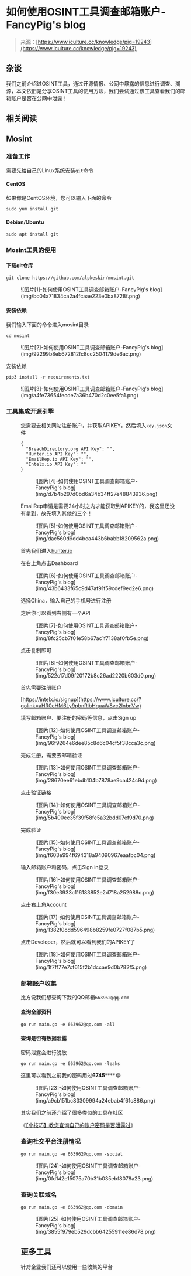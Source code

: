 <!--yml
category: 社会工程
date: 2022-11-10 10:28:12
-->

# 如何使用OSINT工具调查邮箱账户-FancyPig's blog

> 来源：[https://www.iculture.cc/knowledge/pig=19243](https://www.iculture.cc/knowledge/pig=19243)

## 杂谈

我们之前介绍过OSINT工具，通过开源情报、公网中暴露的信息进行调查、溯源，本文依旧是分享OSINT工具的使用方法，我们尝试通过该工具查看我们的邮箱账户是否在公网中泄露！

## 相关阅读

## Mosint

### 准备工作

需要先给自己的Linux系统安装`git`命令

#### CentOS

如果你是CentOS环境，您可以输入下面的命令

```
sudo yum install git
```

#### Debian/Ubuntu

```
sudo apt install git
```

### Mosint工具的使用

#### 下载git仓库

```
git clone https://github.com/alpkeskin/mosint.git
```

<figure class="wp-block-image size-full">![图片[1]-如何使用OSINT工具调查邮箱账户-FancyPig's blog](img/bc04a71834ca2a4fcaae223e0ba8728f.png)</figure>

#### 安装依赖

我们输入下面的命令进入mosint目录

```
cd mosint
```

<figure class="wp-block-image size-full">![图片[2]-如何使用OSINT工具调查邮箱账户-FancyPig's blog](img/92299b8eb672812fc8cc2504179de6ac.png)</figure>

安装依赖

```
pip3 install -r requirements.txt
```

<figure class="wp-block-image size-full">![图片[3]-如何使用OSINT工具调查邮箱账户-FancyPig's blog](img/a4fe73654fecde7a36b470d2c0ee5fa1.png)</figure>

### 工具集成开源引擎

<figure class="wp-block-table">

您需要去相关网站注册账户，并获取APIKEY，然后填入`key.json`文件

```
{
  "BreachDirectory.org API Key": "",
  "Hunter.io API Key": "",
  "EmailRep.io API Key": "",
  "Intelx.io API Key": ""
}
```

<figure class="wp-block-image size-full">![图片[4]-如何使用OSINT工具调查邮箱账户-FancyPig's blog](img/d7b4b297d0bd6a34b34ff27e48843936.png)</figure>

EmailRep申请是需要24小时之内才能获取到APIKEY的，我这里还没有拿到，故先填入其他的三个！

<figure class="wp-block-image size-full">![图片[5]-如何使用OSINT工具调查邮箱账户-FancyPig's blog](img/dac560d9dd4bca443b6babb18209562a.png)</figure>

首先我们进入[hunter.io](https://www.iculture.cc/?golink=aHR0cHM6Ly9odW50ZXIuaW8v)

在右上角点击Dashboard

<figure class="wp-block-image size-large">![图片[6]-如何使用OSINT工具调查邮箱账户-FancyPig's blog](img/43b6433f65c9d47af91f59cdef9ed2e6.png)</figure>

选择China，输入自己的手机号进行注册

之后你可以看到右侧有一个API

<figure class="wp-block-image size-full">![图片[7]-如何使用OSINT工具调查邮箱账户-FancyPig's blog](img/8fc25cb7f01e58b67ac1f7138af0fb5e.png)</figure>

点击复制即可

<figure class="wp-block-image size-large">![图片[8]-如何使用OSINT工具调查邮箱账户-FancyPig's blog](img/522c17d09f20172b8c26ad2220b603d0.png)</figure>

首先需要注册账户

[https://intelx.io/signup](https://www.iculture.cc/?golink=aHR0cHM6Ly9pbnRlbHguaW8vc2lnbnVw)

填写邮箱账户、要注册的密码等信息，点击Sign up

<figure class="wp-block-image size-large">![图片[12]-如何使用OSINT工具调查邮箱账户-FancyPig's blog](img/96f9264e6dee85c8d6c04cf5f38cca3c.png)</figure>

完成注册，需要去邮箱验证

<figure class="wp-block-image size-large">![图片[13]-如何使用OSINT工具调查邮箱账户-FancyPig's blog](img/28670ee61ebdb104b7878ae9ca424c9d.png)</figure>

点击验证链接

<figure class="wp-block-image size-full">![图片[14]-如何使用OSINT工具调查邮箱账户-FancyPig's blog](img/5b400ec35f39f58fe5a32bdd07ef9d70.png)</figure>

完成验证

<figure class="wp-block-image size-full">![图片[15]-如何使用OSINT工具调查邮箱账户-FancyPig's blog](img/f603e994f694318a94090967eaafbc04.png)</figure>

输入邮箱账户和密码，点击Sign in登录

<figure class="wp-block-image size-large">![图片[16]-如何使用OSINT工具调查邮箱账户-FancyPig's blog](img/f30e3933c116183852e2d718a252988c.png)</figure>

点击右上角Account

<figure class="wp-block-image size-large">![图片[17]-如何使用OSINT工具调查邮箱账户-FancyPig's blog](img/1382f0cdd596498b8259fe0727f087b5.png)</figure>

点击Developer，然后就可以看到我们的APIKEY了

<figure class="wp-block-image size-large">![图片[18]-如何使用OSINT工具调查邮箱账户-FancyPig's blog](img/1f7ff77e7cf615f2b1dccae9d0b782f5.png)</figure>

### 邮箱账户收集

比方说我们想查询下我的QQ邮箱`663962@qq.com`

#### 查询全部资料

```
go run main.go -e 663962@qq.com -all
```

#### 查询是否有数据泄露

密码泄露会进行脱敏

```
go run main.go -e 663962@qq.com -leaks
```

这里可以看到之前我的密码用过**6745******😂

<figure class="wp-block-image size-full">![图片[23]-如何使用OSINT工具调查邮箱账户-FancyPig's blog](img/a9cb151bc83309994a24ebab4f61c886.png)</figure>

其实我们之前还介绍了很多类似的工具在社区

《[【小技巧】教您查询自己的账户密码是否泄露过](https://www.iculture.cc/forum-post/10643.html)》

### 查询社交平台注册情况

```
go run main.go -e 663962@qq.com -social
```

<figure class="wp-block-image size-full">![图片[24]-如何使用OSINT工具调查邮箱账户-FancyPig's blog](img/0fd142e15075a70b31b035ebf8078a23.png)</figure>

### 查询关联域名

```
go run main.go -e 663962@qq.com -domain
```

<figure class="wp-block-image size-full">![图片[25]-如何使用OSINT工具调查邮箱账户-FancyPig's blog](img/3855f979eb529dcbb64255911ee86d78.png)</figure>

## 更多工具

针对企业我们还可以使用一些收集的平台

</figure>
